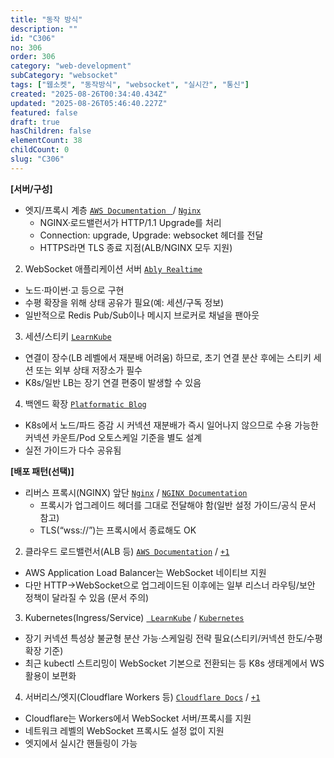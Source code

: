 ```yaml
---
title: "동작 방식"
description: ""
id: "C306"
no: 306
order: 306
category: "web-development"
subCategory: "websocket"
tags: ["웹소켓", "동작방식", "websocket", "실시간", "통신"]
created: "2025-08-26T00:34:40.434Z"
updated: "2025-08-26T05:46:40.227Z"
featured: false
draft: true
hasChildren: false
elementCount: 38
childCount: 0
slug: "C306"
---
```


**[서버/구성]**

- 엣지/프록시 계층  [`AWS Documentation ` ](https://docs.aws.amazon.com/elasticloadbalancing/latest/application/load-balancer-listeners.html?utm_source=chatgpt.com)/ [`Nginx`](https://nginx.org/en/docs/http/websocket.html?utm_source=chatgpt.com)
  - NGINX·로드밸런서가 HTTP/1.1 Upgrade를 처리
  - Connection: upgrade, Upgrade: websocket 헤더를 전달 
  - HTTPS라면 TLS 종료 지점(ALB/NGINX 모두 지원)
2. WebSocket 애플리케이션 서버  [`Ably Realtime`](https://ably.com/blog/scaling-pub-sub-with-websockets-and-redis?utm_source=chatgpt.com)

  - 노드·파이썬·고 등으로 구현
  - 수평 확장을 위해 상태 공유가 필요(예: 세션/구독 정보)
  - 일반적으로 Redis Pub/Sub이나 메시지 브로커로 채널을 팬아웃
3. 세션/스티키    [`LearnKube`](https://learnkube.com/kubernetes-long-lived-connections?utm_source=chatgpt.com)

  - 연결이 장수(LB 레벨에서 재분배 어려움) 하므로, 초기 연결 분산 후에는 스티키 세션 또는 외부 상태 저장소가 필수
  - K8s/일반 LB는 장기 연결 편중이 발생할 수 있음
4. 백엔드 확장  [`Platformatic Blog`](https://blog.platformatic.dev/building-a-high-performance-streaming-service-in-kubernetes-websockets-at-scale?utm_source=chatgpt.com)

  - K8s에서 노드/파드 증감 시 커넥션 재분배가 즉시 일어나지 않으므로 수용 가능한 커넥션 카운트/Pod 오토스케일 기준을 별도 설계
  - 실전 가이드가 다수 공유됨


**[배포 패턴(선택)]**

- 리버스 프록시(NGINX) 앞단 [`Nginx`](https://nginx.org/en/docs/http/websocket.html?utm_source=chatgpt.com)  /  [`NGINX Documentation`](https://docs.nginx.com/nginx/admin-guide/web-server/reverse-proxy/?utm_source=chatgpt.com)[](https://docs.aws.amazon.com/elasticloadbalancing/latest/application/load-balancer-listeners.html?utm_source=chatgpt.com)[](https://docs.aws.amazon.com/elasticloadbalancing/latest/application/load-balancer-listeners.html?utm_source=chatgpt.com)
  - 프록시가 업그레이드 헤더를 그대로 전달해야 함(일반 설정 가이드/공식 문서 참고)
  - TLS(“wss://”)는 프록시에서 종료해도 OK
2. 클라우드 로드밸런서(ALB 등) [`AWS Documentation`](https://docs.aws.amazon.com/elasticloadbalancing/latest/application/load-balancer-listeners.html?utm_source=chatgpt.com)  /  [`+1`](https://docs.aws.amazon.com/pdfs/elasticloadbalancing/latest/userguide/elb-ug.pdf?utm_source=chatgpt.com)[](https://ably.com/blog/scaling-pub-sub-with-websockets-and-redis?utm_source=chatgpt.com)

  - AWS Application Load Balancer는 WebSocket 네이티브 지원 
  - 다만 HTTP→WebSocket으로 업그레이드된 이후에는 일부 리스너 라우팅/보안 정책이 달라질 수 있음 (문서 주의)
3. Kubernetes(Ingress/Service) [` LearnKube`](https://learnkube.com/kubernetes-long-lived-connections?utm_source=chatgpt.com)  /  [`Kubernetes`](https://kubernetes.io/blog/2024/08/20/websockets-transition/?utm_source=chatgpt.com)

  - 장기 커넥션 특성상 불균형 분산 가능·스케일링 전략 필요(스티키/커넥션 한도/수평 확장 기준)
  - 최근 kubectl 스트리밍이 WebSocket 기본으로 전환되는 등 K8s 생태계에서 WS 활용이 보편화
4. 서버리스/엣지(Cloudflare Workers 등) [`Cloudflare Docs`](https://developers.cloudflare.com/workers/examples/websockets/?utm_source=chatgpt.com)  /  [`+1`](https://developers.cloudflare.com/network/websockets/?utm_source=chatgpt.com)

  - Cloudflare는 Workers에서 WebSocket 서버/프록시를 지원
  - 네트워크 레벨의 WebSocket 프록시도 설정 없이 지원
  - 엣지에서 실시간 핸들링이 가능
